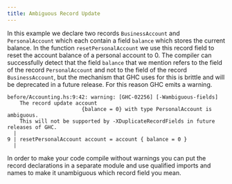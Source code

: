 ```yaml
---
title: Ambiguous Record Update
---
```


In this example we declare two records `BusinessAccount` and `PersonalAccount` which each contain a field `balance` which stores the current balance. In the function `resetPersonalAccount` we use this record field to reset the account balance of a personal account to 0.
The compiler can successfully detect that the field `balance` that we mention refers to the field of the record `PersonalAccount` and not to the field of the record `BusinessAccount`, but the mechanism that GHC uses for this is brittle and will be deprecated in a future release.
For this reason GHC emits a warning.

```
before/Accounting.hs:9:42: warning: [GHC-02256] [-Wambiguous-fields]
    The record update account
                        {balance = 0} with type PersonalAccount is ambiguous.
    This will not be supported by -XDuplicateRecordFields in future releases of GHC.
  |
9 | resetPersonalAccount account = account { balance = 0 }
  |  
```

In order to make your code compile without warnings you can put the record declarations in a separate module and use qualified imports and names to make it unambiguous which record field you mean.
